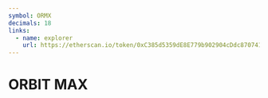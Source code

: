 ```yaml
---
symbol: ORMX
decimals: 18
links:
  - name: explorer
    url: https://etherscan.io/token/0xC385d5359dE8E779b902904cDdc87074127650bf
---
```


# ORBIT MAX
